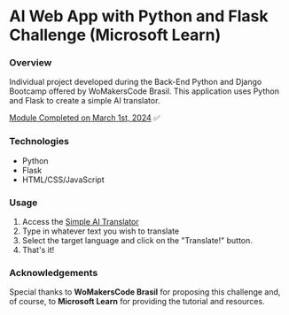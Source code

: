 #  AI Web App with Python and Flask Challenge (Microsoft Learn)

### Overview
Individual project developed during the Back-End Python and Django Bootcamp offered by WoMakersCode Brasil. This application uses Python and Flask to create a simple AI translator.

[Module Completed on March 1st, 2024](https://learn.microsoft.com/en-us/users/anapaulabadar-1984/achievements/vkaxqrzm) ✅


### Technologies
- Python
- Flask
- HTML/CSS/JavaScript

### Usage
1. Access the [Simple AI Translator](http://simple-ai-translator.azurewebsites.net/)
2. Type in whatever text you wish to translate
3. Select the target language and click on the "Translate!" button.
4. That's it!

### Acknowledgements
Special thanks to **WoMakersCode Brasil** for proposing this challenge and, of course, to **Microsoft Learn** for providing the tutorial and resources.
